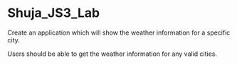 # Shuja_JS3_Lab

Create an application which will show the weather information for a specific city.

Users should be able to get the weather information for any valid cities.
